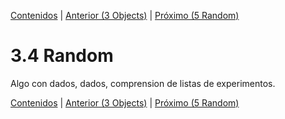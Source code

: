[Contenidos](../Contenidos.md) \| [Anterior (3 Objects)](03_Objects.md) \| [Próximo (5 Random)](04_Random.md)

# 3.4 Random

Algo con dados, dados, comprension de listas de experimentos.


[Contenidos](../Contenidos.md) \| [Anterior (3 Objects)](03_Objects.md) \| [Próximo (5 Random)](04_Random.md)

